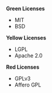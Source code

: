 **Green Licenses**
- MIT
- BSD

**Yellow Licenses**
- LGPL
- Apache 2.0

**Red Licenses**
- GPLv3
- Affero GPL
